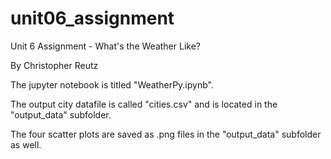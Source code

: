 # unit06_assignment
Unit 6 Assignment - What's the Weather Like?

By Christopher Reutz

The jupyter notebook is titled "WeatherPy.ipynb".

The output city datafile is called "cities.csv" and is located in the "output_data" subfolder.

The four scatter plots are saved as .png files in the "output_data" subfolder as well.